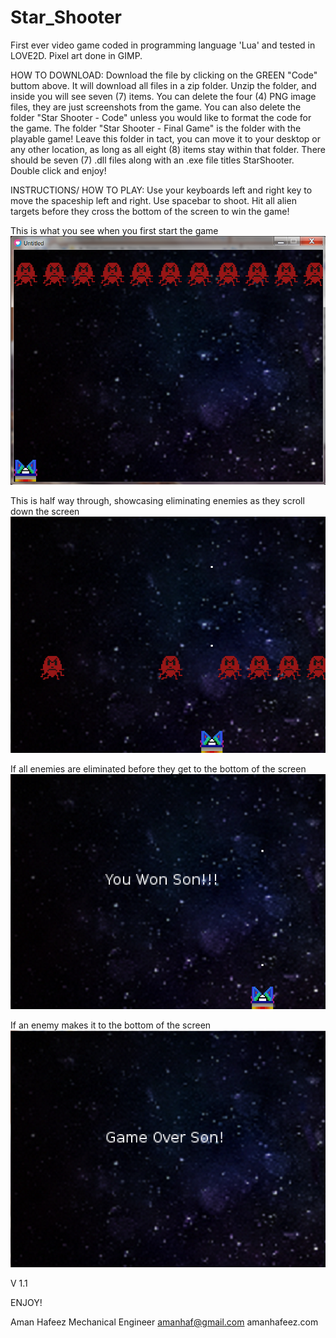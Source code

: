 # Star_Shooter
First ever video game coded in programming language 'Lua' and tested in LOVE2D. Pixel art done in GIMP. 

HOW TO DOWNLOAD: Download the file by clicking on the GREEN "Code" buttom above. It will download all files in a zip folder. Unzip the folder, and inside you will see seven (7) items. You can delete the four (4) PNG image files, they are just screenshots from the game. You can also delete the folder "Star Shooter - Code" unless you would like to format the code for the game. The folder "Star Shooter - Final Game" is the folder with the playable game! Leave this folder in tact, you can move it to your desktop or any other location, as long as all eight (8) items stay within that folder. There should be seven (7) .dll files along with an .exe file titles StarShooter. Double click and enjoy!

INSTRUCTIONS/ HOW TO PLAY: Use your keyboards left and right key to move the spaceship left and right. Use spacebar to shoot. Hit all alien targets before they cross the bottom of the screen to win the game! 

This is what you see when you first start the game 
![Start](pic1.PNG)

This is half way through, showcasing eliminating enemies as they scroll down the screen
![Half](pic2.PNG)

If all enemies are eliminated before they get to the bottom of the screen 
![Winner](winner.PNG)

If an enemy makes it to the bottom of the screen 
![Loser](game.over.PNG)

V 1.1

ENJOY! 

Aman Hafeez
Mechanical Engineer 
amanhaf@gmail.com
amanhafeez.com
